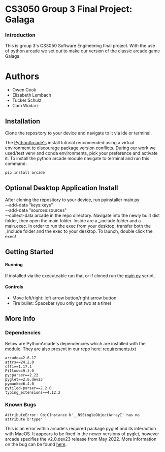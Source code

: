 # CS3050 Group 3 Final Project: Galaga

### Introduction

This is group 3's CS3050 Software Engineering final project. With the use of python arcade we set out to make our version of the classic arcade game Galaga.

# Authors

- Owen Cook
- Elizabeth Lembach
- Tucker Schulz
- Cam Wodarz

## Installation

Clone the repository to your device and navigate to it via ide or terminal.

The [PythonArcade's](https://api.arcade.academy/en/latest/examples/platform_tutorial/step_01.html) install tutorial reccomended using a virtual environment to discourage package version conflicts. During our work we used/test venv and conda environments, pick your preference and activate it. To install the python arcade module navigate to terminal and run this command:

```
pip install arcade
```

## Optional Desktop Application Install
After cloning the repository to your device, run 
pyinstaller main.py \
    --add-data "keys:keys" \
    --add-data "sources:sources" \
    --collect-data arcade
in the repo directory. Navigate into the newly built dist folder, then open the main folder. 
Inside are a _include folder and a main.exec. In order to run the exec from your desktop, transfer both the _include folder and the exec to your desktop. 
To launch, double click the exec!

## Getting Started

#### Running

If installed via the executeable run that or if cloned run the [main.py](main.py) script.

#### Controls

- Move left/right: left arrow button/right arrow button
- Fire bullet: Spacebar (you only get two at a time)

## More Info

### Dependencies

Below are PythonArcade's dependencies which are installed with the module. They are also present in our repo here: [requirements.txt](requirements.txt)

```
arcade==2.6.17
attrs==24.2.0
cffi==1.17.1
Pillow==9.3.0
pycparser==2.22
pyglet==2.0.dev23
pymunk==6.4.0
pytiled-parser==2.2.0
typing_extensions==4.12.2
```

### Known Bugs

```
AttributeError: ObjCInstance b'__NSSingleObjectArrayI' has no attribute b'type'
```

This is an error within arcade's required package pyglet and its interaction with MacOS. It appears to be fixed in the newer versions of pyglet, however arcade specifies the v2.0.dev23 release from May 2022. More information on the bug can be found [here](https://github.com/pyglet/pyglet/releases?q=v2.0.dev23&expanded=true).
